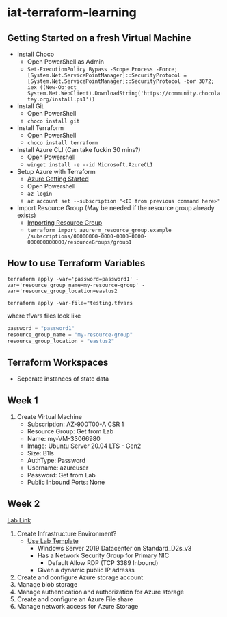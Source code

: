 # iat-terraform-learning

## Getting Started on a fresh Virtual Machine

- Install Choco
    - Open PowerShell as Admin
    - `Set-ExecutionPolicy Bypass -Scope Process -Force; [System.Net.ServicePointManager]::SecurityProtocol = [System.Net.ServicePointManager]::SecurityProtocol -bor 3072; iex ((New-Object System.Net.WebClient).DownloadString('https://community.chocolatey.org/install.ps1'))`
- Install Git
    - Open PowerShell
    - `choco install git`
- Install Terraform
    - Open PowerShell
    - `choco install terraform`
- Install Azure CLI (Can take fuckin 30 mins?)
    - Open Powershell
    - `winget install -e --id Microsoft.AzureCLI`
- Setup Azure with Terraform 
    - [Azure Getting Started](https://developer.hashicorp.com/terraform/tutorials/azure-get-started/azure-build)
    - Open Powershell
    - `az login`
    - `az account set --subscription "<ID from previous command here>"`
- Import Resource Group (May be needed if the resource group already exists)
    - [Importing Resource Group](https://registry.terraform.io/providers/hashicorp/azurerm/latest/docs/resources/resource_group.html)
    - `terraform import azurerm_resource_group.example /subscriptions/00000000-0000-0000-0000-000000000000/resourceGroups/group1`


## How to use Terraform Variables

`terraform apply -var='password=password1' -var='resource_group_name=my-resource-group' -var='resource_group_location=eastus2`

`terraform apply -var-file="testing.tfvars`

where tfvars files look like 

```tfvars
password = "password1"
resource_group_name = "my-resource-group"
resource_group_location = "eastus2"
```

## Terraform Workspaces

- Seperate instances of state data


## Week 1

1. Create Virtual Machine
    - Subscription: AZ-900T00-A CSR 1
    - Resource Group: Get from Lab
    - Name: my-VM-33066980
    - Image: Ubuntu Server 20.04 LTS - Gen2
    - Size: B1ls
    - AuthType: Password
    - Username: azureuser
    - Password: Get from Lab
    - Public Inbound Ports: None

## Week 2

[Lab Link](https://learn.microsoft.com/en-us/training/modules/configure-storage-security/8-simulation-storage?ns-enrollment-type=learningpath&ns-enrollment-id=learn.az-104-manage-storage)

1. Create Infrastructure Environment?
    - [Use Lab Template](https://github.com/MicrosoftLearning/AZ-104-MicrosoftAzureAdministrator/blob/master/Allfiles/Labs/07/az104-07-vm-template.json)
        - Windows Server 2019 Datacenter on Standard_D2s_v3
        - Has a Network Security Group for Primary NIC
            - Default Allow RDP (TCP 3389 Inbound)
        - Given a dynamic public IP adresss
2. Create and configure Azure storage account
3. Manage blob storage
4. Manage authentication and authorization for Azure storage
5. Create and configure an Azure File share
6. Manage network access for Azure Storage
